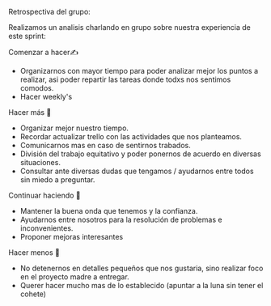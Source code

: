 Retrospectiva del grupo:

Realizamos un analisis charlando en grupo sobre nuestra experiencia de este sprint:

Comenzar a hacer✍️
- Organizarnos con mayor tiempo para poder analizar mejor los puntos a realizar, asi poder repartir las tareas donde todxs nos sentimos comodos. 
- Hacer weekly's

Hacer más 🤝
- Organizar mejor nuestro tiempo.
- Recordar actualizar trello con las actividades que nos planteamos.
- Comunicarnos mas en caso de sentirnos trabados.
- División del trabajo equitativo y poder ponernos de acuerdo en diversas situaciones.
- Consultar ante diversas dudas que tengamos / ayudarnos entre todos sin miedo a preguntar.

Continuar haciendo 💪
- Mantener la buena onda que tenemos y la confianza.
- Ayudarnos entre nosotros para la resolución de problemas e inconvenientes.
- Proponer mejoras interesantes

Hacer menos 👀
- No detenernos en detalles pequeños que nos gustaria, sino realizar foco en el proyecto madre a entregar.
- Querer hacer mucho mas de lo establecido (apuntar a la luna sin tener el cohete) 


